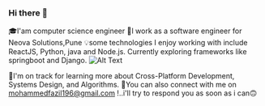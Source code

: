 ### Hi there 👋

🎓I'am computer science engineer
💫I work as a software engineer for Neova Solutions,Pune
💡some technologies I enjoy working with include ReactJS, Python, java and Node.js. Currently exploring 
frameworks like springboot and Django.                                             ![Alt Text](https://media.giphy.com/media/xT9IgzoKnwFNmISR8I/giphy.gif)




💫I'm on track for learning more about Cross-Platform Development, Systems Design, and Algorithms.
📧You can also connect with me on mohammedfazil196@gmail.com !..i'll try to respond you as soon as i can🙃 
